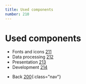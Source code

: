 ```yaml
---
title: Used components
number: 210
---
```


# Used components
* Fonts and icons [211](211)
* Data processing [212](212)
* Presentation [213](213)
* Development [214](214)

<!-- -->
* Back [200](200){:class="nav"}
